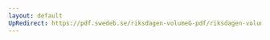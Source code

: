 ```yaml
---
layout: default
UpRedirect: https://pdf.swedeb.se/riksdagen-volumeG-pdf/riksdagen-volumeG-pdf/data/199192/reg_199192/reg_199192_0711.pdf
---
```

